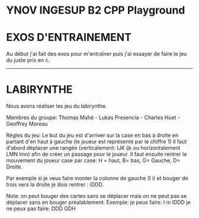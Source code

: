 # YNOV INGESUP B2 CPP Playground 

# EXOS D'ENTRAINEMENT
Au début j'ai fait des exos pour m'entraîner puis j'ai essayer de faire le jeu du juste prix en c.

------------------------------------------------------------------------------------------------------------------------------------------
 # LABIRYNTHE
Nous avons réaliser les jeu du labirynthe.

Membres du groupe: Thomas Mahé - Lukas Presencia - Charles Huet - Geoffrey Moreau

Régles du jeu:
Le but du jeu est d'arriver sur la case en bas à droite en partant d'en haut à gauche (le joueur est représenté par le chiffre 1)
Il faut d'abord déplacer une rangée (verticalement: IJK ijk ou horizontalement LMN lmn)  afin de créer un passage pour le joueur.
Il faut ensuite rentrer le mouvement du joueur case par case: H = haut, B= bas, G= Gauche, D= Droite.

Par exemple si je veux faire monter la colonne de gauche (I i) et bouger de trois vers la droite je dois rentrer : iDDD.

Note: on peut bouger des cartes sans se déplacer mais on ne peut pas se déplacer sans en bouger préalablement.
Exemple: je peux faire: I
                        m
                        lDDD
        je ne peux pas faire: DDD
                              GDH
